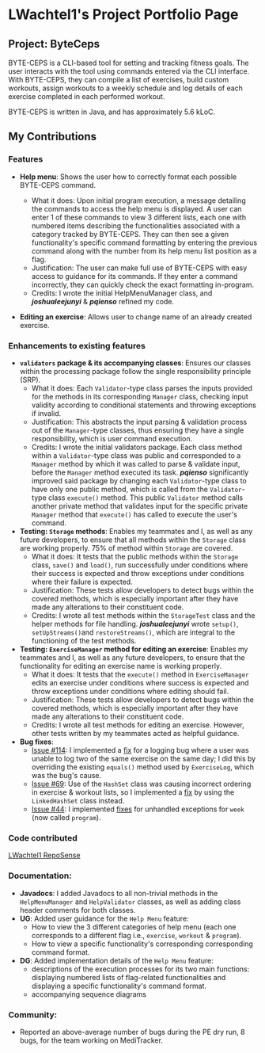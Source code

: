 # LWachtel1's Project Portfolio Page

## Project: ByteCeps
BYTE-CEPS is a CLI-based tool for setting and tracking fitness goals. 
The user interacts with the tool using commands entered via the CLI interface. With BYTE-CEPS, they can compile a list of exercises, build custom workouts, assign workouts to a weekly schedule and log details of each exercise completed in each performed workout. 

BYTE-CEPS is written in Java, and has approximately 5.6 kLoC.

## My Contributions

### Features
+ **Help menu**:  Shows the user how to correctly format each possible BYTE-CEPS command.
    + What it does: Upon initial program execution, a message detailing the commands to access the help menu is displayed. A user can enter 1 of these commands to view 3 different lists, each one with numbered items describing the functionalities associated with a category tracked by BYTE-CEPS. They can then see a given functionality's specific command formatting by entering the previous command along with the number from its help menu list position as a flag.
    + Justification: The user can make full use of BYTE-CEPS with easy access to guidance for its commands. If they enter a command incorrectly, they can quickly check the exact formatting in-program.
    + Credits: I wrote the initial HelpMenuManager class, and **_joshualeejunyi_** & **_pqienso_** refined my code. 


+ **Editing an exercise**: Allows user to change name of an already created exercise.

### Enhancements to existing features 
+ **`validators` package & its accompanying classes**: Ensures our classes within the processing package follow the single responsibility principle (SRP).
     + What it does: Each `Validator`-type class parses the inputs provided for the methods in its corresponding `Manager` class, checking input validity according to conditional statements and throwing exceptions if invalid.
     + Justification: This abstracts the input parsing & validation process out of the `Manager`-type classes, thus ensuring they have a single responsibility, which is user command execution.
     + Credits: I wrote the initial validators package. Each class method within a `Validator`-type class was public and corresponded to a `Manager` method by which it was called to parse & validate input, before the `Manager` method executed its task.
      **_pqienso_** significantly improved said package by changing each `Validator`-type class to have only one public method, which is  called from the `Validator`-type class `execute()` method. This public `Validator` method calls another private method that validates input for the specific private `Manager` method that `execute()` has called to execute the user's command. 
+ **Testing: `Storage` methods**: Enables my teammates and I, as well as any future developers, to ensure that all methods within the `Storage` class are working properly. 75% of method within `Storage` are covered.
    + What it does: It tests that the public methods within the `Storage` class, `save()` and `load()`, run successfully under conditions where their success is expected and throw exceptions under conditions where their failure is expected.
    + Justification: These tests allow developers to detect bugs within the covered methods, which is especially important after they have made any alterations to their constituent code.
    + Credits: I wrote all test methods within the `StorageTest` class and the helper methods for file handling. **_joshualeejunyi_** wrote `setup()`, `setUpStreams()`and `restoreStreams()`, which are integral to the functioning of the test methods.
+ **Testing: `ExerciseManager` method for editing an exercise**: Enables my teammates and I, as well as any future developers, to ensure that the functionality for editing an exercise name is working properly.
  + What it does: It tests that the `execute()` method in `ExerciseManager` edits an exercise under conditions where success is expected and throw exceptions under conditions where editing should fail.
  + Justification: These tests allow developers to detect bugs within the covered methods, which is especially important after they have made any alterations to their constituent code.
  + Credits: I wrote all test methods for editing an exercise. However, other tests written by my teammates acted as helpful guidance.
+ **Bug fixes**:
    + [Issue #114](https://github.com/AY2324S2-CS2113-F14-3/tp/issues/114): I implemented a [fix](https://github.com/AY2324S2-CS2113-F14-3/tp/pull/139) for a logging bug where a user was unable to log two of the same exercise on the same day; I did this by overriding the existing `equals()` method used by `ExerciseLog`, which was the bug's cause. 
    + [Issue #69](https://github.com/AY2324S2-CS2113-F14-3/tp/issues/69): Use of the `HashSet` class was causing incorrect ordering in exercise & workout lists, so I implemented a [fix](https://github.com/AY2324S2-CS2113-F14-3/tp/pull/92) by using the `LinkedHashSet` class instead.
    + [Issue #44](https://github.com/AY2324S2-CS2113-F14-3/tp/issues/44): I implemented [fixes](https://github.com/AY2324S2-CS2113-F14-3/tp/pull/49) for unhandled exceptions for `week` (now called `program`).

### Code contributed 
[LWachtel1 RepoSense](https://nus-cs2113-ay2324s2.github.io/tp-dashboard/?search=lwachtel1&breakdown=true)

### Documentation:
+ **Javadocs**: I added Javadocs to all non-trivial methods in the `HelpMenuManager` and `HelpValidator` classes, as well as adding class header comments for both classes.
+ **UG**: Added user guidance for the `Help Menu` feature:
    + How to view the 3 different categories of help menu (each one corresponds to a different flag i.e., `exercise`, `workout` & `program`).
    + How to view a specific functionality's corresponding corresponding command format.
+ **DG**: Added implementation details of the `Help Menu` feature: 
    + descriptions of the execution processes for its two main functions: displaying numbered lists of flag-related functionalities and displaying a specific functionality's command format.
    + accompanying sequence diagrams 

### Community:
+ Reported an above-average number of bugs during the PE dry run, 8 bugs, for the team working on MediTracker. 
